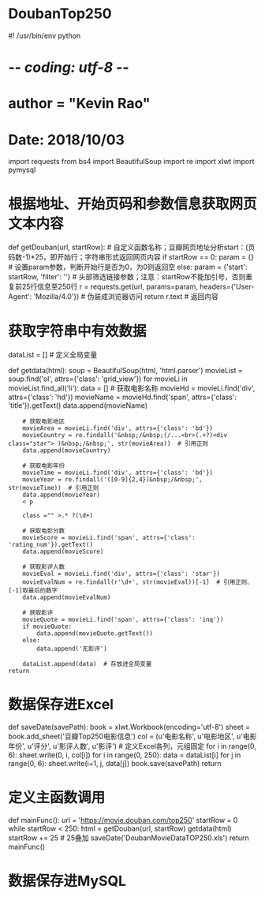 # DoubanTop250
#! /usr/bin/env python
# -*- coding: utf-8 -*-
# __author__ = "Kevin Rao"
# Date: 2018/10/03


import requests
from bs4 import BeautifulSoup
import re
import xlwt
import pymysql




# 根据地址、开始页码和参数信息获取网页文本内容
def getDouban(url, startRow):  # 自定义函数名称；豆瓣网页地址分析start：(页码数-1)*25，即开始行；字符串形式返回网页内容
    if startRow == 0:
        param = {}  # 设置param参数，判断开始行是否为0，为0则返回空
    else:
        param = {'start': startRow, 'filter': ''}  # 头部筛选链接参数；注意：startRow不能加引号，否则重复前25行信息至250行
    r = requests.get(url, params=param, headers={'User-Agent': 'Mozilla/4.0'})  # 伪装成浏览器访问
    return r.text  # 返回内容

# 获取字符串中有效数据
dataList = []  # 定义全局变量


def getdata(html):
    soup = BeautifulSoup(html, 'html.parser')
    movieList = soup.find('ol', attrs={'class': 'grid_view'})
    for movieLi in movieList.find_all('li'):
        data = []
        # 获取电影名称
        movieHd = movieLi.find('div', attrs={'class': 'hd'})
        movieName = movieHd.find('span', attrs={'class': 'title'}).getText()
        data.append(movieName)

        # 获取电影地区
        movieArea = movieLi.find('div', attrs={'class': 'bd'})
        movieCountry = re.findall('&nbsp;/&nbsp;(/...<br>(.+?)<div class="star"> )&nbsp;/&nbsp;', str(movieArea))  # 引用正则
        data.append(movieCountry)

        # 获取电影年份
        movieTime = movieLi.find('div', attrs={'class': 'bd'})
        movieYear = re.findall('([0-9]{2,4})&nbsp;/&nbsp;', str(movieTime))  # 引用正则
        data.append(movieYear)
        < p

        class ="" >.* ?(\d+)

        # 获取电影分数
        movieScore = movieLi.find('span', attrs={'class': 'rating_num'}).getText()
        data.append(movieScore)

        # 获取影评人数
        movieEval = movieLi.find('div', attrs={'class': 'star'})
        movieEvalNum = re.findall(r'\d+', str(movieEval))[-1]  # 引用正则、[-1]取最后的数字
        data.append(movieEvalNum)

        # 获取影评
        movieQuote = movieLi.find('span', attrs={'class': 'inq'})
        if movieQuote:
            data.append(movieQuote.getText())
        else:
            data.append('无影评')

        dataList.append(data)  # 存放进全局变量
    return

# 数据保存进Excel


def saveDate(savePath):
    book = xlwt.Workbook(encoding='utf-8')
    sheet = book.add_sheet('豆瓣Top250电影信息')
    col = (u'电影名称', u'电影地区', u'电影年份', u'评分', u'影评人数', u'影评')  # 定义Excel各列，元组固定
    for i in range(0, 6):
        sheet.write(0, i, col[i])
    for i in range(0, 250):
        data = dataList[i]
        for j in range(0, 6):
            sheet.write(i+1, j, data[j])
    book.save(savePath)
    return

# 定义主函数调用


def mainFunc():
    url = 'https://movie.douban.com/top250'
    startRow = 0
    while startRow < 250:
        html = getDouban(url, startRow)
        getdata(html)
        startRow += 25  # 25叠加
    saveDate('DoubanMovieDataTOP250.xls')
    return
mainFunc()

# 数据保存进MySQL
